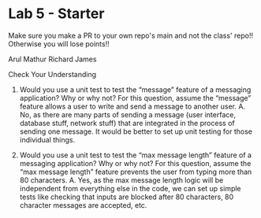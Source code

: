 # Lab 5 - Starter
Make sure you make a PR to your own repo's main and not the class' repo!! Otherwise you will lose points!!

Arul Mathur
Richard James

Check Your Understanding
1. Would you use a unit test to test the “message” feature of a messaging application? Why or why not? For this question, assume the “message” feature allows a user to write and send a message to another user.
A. No, as there are many parts of sending a message (user interface, database stuff, network stuff) that are integrated in the process of sending one message. It would be better to set up unit testing for those individual things.

2. Would you use a unit test to test the “max message length” feature of a messaging application? Why or why not? For this question, assume the “max message length” feature prevents the user from typing more than 80 characters.
A. Yes, as the max message length logic will be independent from everything else in the code, we can set up simple tests like checking that inputs are blocked after 80 characters, 80 character messages are accepted, etc.